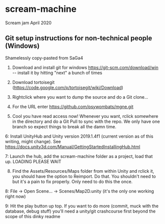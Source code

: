 # scream-machine

Scream jam April 2020

## Git setup instructions for non-technical people (Windows)

Shamelessly copy-pasted from SaGa4

1. Download and install git for windows https://git-scm.com/download/win -- install it by hitting "next" a bunch of times

2. Download tortoisegit (https://code.google.com/p/tortoisegit/wiki/Download)

3. Rightclick where you want to dump the source and do a Git clone...

4. For the URL enter https://github.com/psywombats/mgne.git

5. Cool you have read access now! Whenever you want, rclick somewhere in the directory and do a Git Pull to sync with the repo. We only have one branch so expect things to break all the damn time.

6: Install UnityHub and Unity version 2019.1.4f1 (current version as of this writing, might change). See https://docs.unity3d.com/Manual/GettingStartedInstallingHub.html

7: Launch the hub, add the scream-machine folder as a project, load that up. LOADING PLEASE WAIT

8. Find the Assets/Resources/Maps folder from within Unity and rclick it, you should have the option to Reimport. Do that. You shouldn't need to but it's a pain to fix properly. Only need to do this the once.

8: File -> Open Scene... -> Scenes/Map2D.unity (it's the only one working right now)

9: Hit the play button up top. If you want to do more (commit, muck with the database, debug stuff) you'll need a unity/git crashcourse first beyond the scope of this dinky readme

